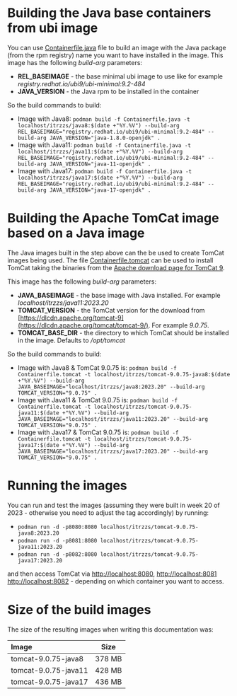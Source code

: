 # Building the Java base containers from ubi image

You can use [Containerfile.java](./Containerfile.java) file to build an image with the Java package (from the rpm registry) name you want to have installed in the image. This image has the following _build-arg_ parameters:

- __REL_BASEIMAGE__ - the base minimal ubi image to use like for example _registry.redhat.io/ubi9/ubi-minimal:9.2-484_
- __JAVA_VERSION__ - the Java rpm to be installed in the container

So the build commands to build:

- Image with Java8:
  ```podman build -f Containerfile.java -t localhost/itrzzs/java8:$(date +"%Y.%V") --build-arg REL_BASEIMAGE="registry.redhat.io/ubi9/ubi-minimal:9.2-484" --build-arg JAVA_VERSION="java-1.8.0-openjdk" .```
- Image with Java11:
  ```podman build -f Containerfile.java -t localhost/itrzzs/java11:$(date +"%Y.%V") --build-arg REL_BASEIMAGE="registry.redhat.io/ubi9/ubi-minimal:9.2-484" --build-arg JAVA_VERSION="java-11-openjdk" .```
- Image with Java17:
  ```podman build -f Containerfile.java -t localhost/itrzzs/java17:$(date +"%Y.%V") --build-arg REL_BASEIMAGE="registry.redhat.io/ubi9/ubi-minimal:9.2-484" --build-arg JAVA_VERSION="java-17-openjdk" .```

# Building the Apache TomCat image based on a Java image

The Java images built in the step above can the be used to create TomCat images being used. The file [Containerfile.tomcat](./Containerfile.tomcat) can be used to install TomCat taking the binaries from the [Apache download page for TomCat 9](https://dlcdn.apache.org/tomcat/tomcat-9).

This image has the following _build-arg_ parameters:

- __JAVA_BASEIMAGE__ - the base image with Java installed. For example _localhost/itrzzs/java11:2023.20_
- __TOMCAT_VERSION__ - the TomCat version for the download from [https://dlcdn.apache.org/tomcat-9](https://dlcdn.apache.org/tomcat/tomcat-9/). For example _9.0.75_.
- __TOMCAT_BASE_DIR__ - the directory to which TomCat should be installed in the image. Defaults to _/opt/tomcat_

So the build commands to build:

- Image with Java8 & TomCat 9.0.75 is:
  ``podman build -f Containerfile.tomcat -t localhost/itrzzs/tomcat-9.0.75-java8:$(date +"%Y.%V") --build-arg JAVA_BASEIMAGE="localhost/itrzzs/java8:2023.20" --build-arg TOMCAT_VERSION="9.0.75" .``
- Image with Java11 & TomCat 9.0.75 is:
  ``podman build -f Containerfile.tomcat -t localhost/itrzzs/tomcat-9.0.75-java11:$(date +"%Y.%V") --build-arg JAVA_BASEIMAGE="localhost/itrzzs/java11:2023.20" --build-arg TOMCAT_VERSION="9.0.75" .``
- Image with Java17 & TomCat 9.0.75 is:
  ``podman build -f Containerfile.tomcat -t localhost/itrzzs/tomcat-9.0.75-java17:$(date +"%Y.%V") --build-arg JAVA_BASEIMAGE="localhost/itrzzs/java17:2023.20" --build-arg TOMCAT_VERSION="9.0.75" .``

# Running the images

You can run and test the images (assuming they were built in week 20 of 2023 - otherwise you need to adjust the tag accordingly) by running:

- ``podman run -d -p8080:8080 localhost/itrzzs/tomcat-9.0.75-java8:2023.20``
- ``podman run -d -p8081:8080 localhost/itrzzs/tomcat-9.0.75-java11:2023.20``
- ``podman run -d -p8082:8080 localhost/itrzzs/tomcat-9.0.75-java17:2023.20``

and then access TomCat via [http://localhost:8080](http://localhost:8080), [http://localhost:8081](http://localhost:8081) [http://localhost:8082](http://localhost:8082) - depending on which container you want to access.

# Size of the build images

The size of the resulting images when writing this documentation was:

| Image                |  Size  |
| :------------------- | :----: |
| tomcat-9.0.75-java8  | 378 MB |
| tomcat-9.0.75-java11 | 428 MB |
| tomcat-9.0.75-java17 | 436 MB |
